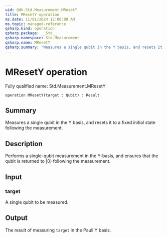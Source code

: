 ```yaml
---
uid: Qdk.Std.Measurement.MResetY
title: MResetY operation
ms.date: 11/01/2024 12:00:00 AM
ms.topic: managed-reference
qsharp.kind: operation
qsharp.package: __Std__
qsharp.namespace: Std.Measurement
qsharp.name: MResetY
qsharp.summary: "Measures a single qubit in the Y basis, and resets it to a fixed initial state following the measurement."
---
```


# MResetY operation

Fully qualified name: Std.Measurement.MResetY

```qsharp
operation MResetY(target : Qubit) : Result
```

## Summary
Measures a single qubit in the Y basis,
and resets it to a fixed initial state
following the measurement.

## Description
Performs a single-qubit measurement in the Y-basis,
and ensures that the qubit is returned to |0⟩
following the measurement.

## Input
### target
A single qubit to be measured.

## Output
The result of measuring `target` in the Pauli Y basis.
